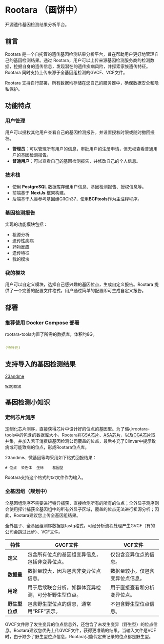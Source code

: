 # Rootara （画饼中）

开源遗传基因检测结果分析平台。


## 前言

Rootara 是一个自托管的遗传基因检测结果分析平台，旨在帮助用户更好地管理自己的基因检测结果。通过 Rootara，用户可以上传来源基因检测服务商的检测数据，挖掘自身的遗传信息，发现潜在的遗传疾病风险，并探索家族遗传特征。Rootara 同时支持上传来源于全基因组检测的GVCF、VCF文件。

Rootara 支持自行部署，所有数据均存储在您自己的服务器中，确保数据安全和隐私保护。

## 功能特点

### 用户管理

用户可以授权其他用户查看自己的基因检测报告，并设置授权时限或随时撤回授权。

- **管理员**：可以管理所有用户的信息，审批用户的注册申请，但无权查看普通用户的基因检测报告。
- **普通用户**：可以查看自己的基因检测报告，并修改自己的个人信息。

### 技术栈

- 使用 **PostgreSQL** 数据库存储用户信息、基因检测报告、授权信息等。
- 前端基于 **NextJs** 框架构建。
- 后端基于人类参考基因组GRCh37，使用**BCFtools**作为主注释程序。

### 基因检测报告

实现的功能模块包括：

- 祖源分析
- 遗传性疾病
- 药物反应
- 遗传特征
- 我的模块

### 我的模块

用户可以自定义模块，选择自己感兴趣的基因位点，生成自定义报告。Rootara 提供了一个完善的配置文件格式，用户通过简单的配置即可生成自定义报告。

## 部署

### 推荐使用 Docker Compose 部署

rootara-tools内置了所需的数据库，体积约8G。


```yaml

(待补充)

```

## 支持导入的基因检测结果

[23andme](https://www.23andme.com/)

[wegene](https://www.wegene.com/)

## 基因检测小知识

### 定制芯片测序

定制化芯片测序，直接获得芯片中设计好的位点的基因型。为了缩小rootara-tools中的包含的数据库大小，Rootara将[GSA芯片](https://www.illumina.com/products/by-type/microarray-kits/infinium-global-screening.html)、[ASA芯片](https://www.illumina.com/products/by-type/microarray-kits/infinium-asian-screening.html)，以及[CGA芯片](https://support.illumina.com/downloads/infinium-chinese-genotyping-array-v1-0-support-files.html)取并集，并加入若干消费级基因检测公司覆盖的位点，最后补充了Clinvar中提示致病或可能致病的位点，形成Rootara位点库。

23andme、微基因等均采用如下格式回报结果：

```
# 位点  染色体  坐标    基因型
```

Rootara支持这个格式的txt文件作为输入。


### 全基因组（规划中）

全基因组测序不需要进行特异捕获，直接检测所有的所有的位点；全外显子测序则会使用探针捕获全基因组中的所有外显子区域，覆盖的位点无法进行祖源分析；因此，Rootara建议您上传全基因组结果。

全外显子、全基因组测序数据是fastq格式，可经分析流程处理产生GVCF（有的公司会跳过此步）、VCF文件。

| 特性           | GVCF文件                                             | VCF文件                          |
| -------------- | ---------------------------------------------------- | -------------------------------- |
| **定义**       | 包含所有位点的基因组变异信息，包括非变异位点。       | 仅包含变异位点的信息。           |
| **数据量**     | 数据量较大，因为包含非变异位点信息。                 | 数据量较小，仅包含变异位点信息。 |
| **用途**       | 用于后续联合分析，如群体变异检测，可分析野生型位点。 | 用于直接查看和分析变异位点。     |
| **野生型位点** | 包含野生型位点的信息，通常用“REF”表示。              | 不包含野生型位点信息。           |

GVCF文件除了发生变异的位点信息外，还包含了未发生变异（野生型）的位点信息。Rootara建议您优先上传GVCF文件，获得更准确的结果。当输入文件是VCF时，由于缺少了野生型位点信息，Rootara只能假定未记录的位点都是野生型。


